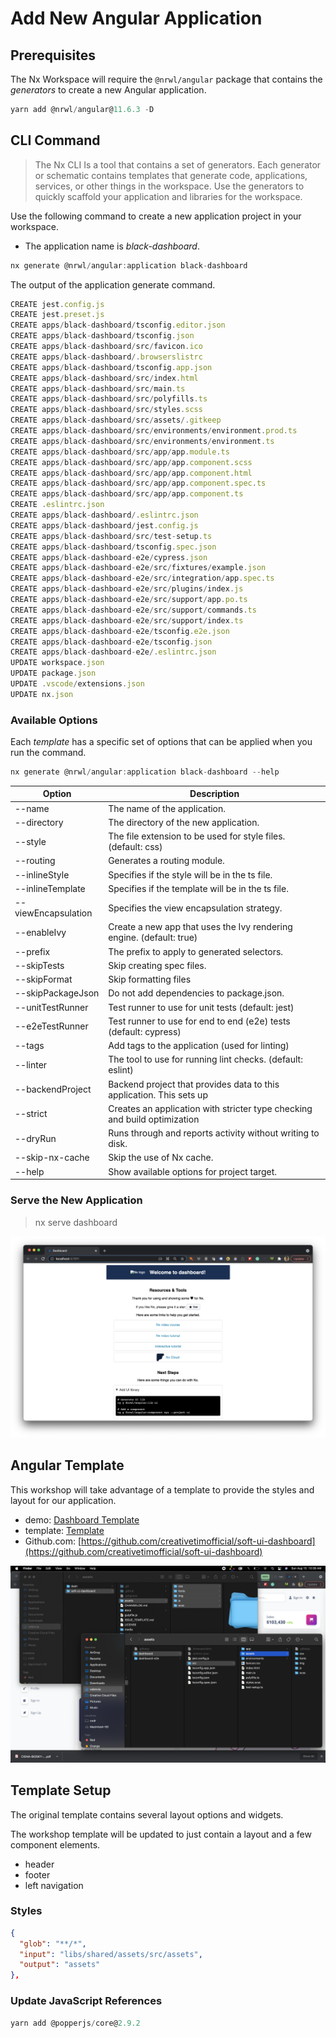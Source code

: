 # Add New Angular Application

## Prerequisites

The Nx Workspace will require the `@nrwl/angular` package that contains the *generators* to create a new Angular application. 

```ts
yarn add @nrwl/angular@11.6.3 -D
```

## CLI Command

> The Nx CLI Is a tool that contains a set of generators. Each generator or schematic contains templates that generate code, applications, services, or other things in the workspace. Use the generators to quickly scaffold your application and libraries for the workspace.

Use the following command to create a new application project in your workspace.

 - The application name is *black-dashboard*.

```ts
nx generate @nrwl/angular:application black-dashboard
```

The output of the application generate command.

```ts
CREATE jest.config.js
CREATE jest.preset.js
CREATE apps/black-dashboard/tsconfig.editor.json
CREATE apps/black-dashboard/tsconfig.json
CREATE apps/black-dashboard/src/favicon.ico
CREATE apps/black-dashboard/.browserslistrc
CREATE apps/black-dashboard/tsconfig.app.json
CREATE apps/black-dashboard/src/index.html
CREATE apps/black-dashboard/src/main.ts
CREATE apps/black-dashboard/src/polyfills.ts
CREATE apps/black-dashboard/src/styles.scss
CREATE apps/black-dashboard/src/assets/.gitkeep
CREATE apps/black-dashboard/src/environments/environment.prod.ts
CREATE apps/black-dashboard/src/environments/environment.ts
CREATE apps/black-dashboard/src/app/app.module.ts
CREATE apps/black-dashboard/src/app/app.component.scss
CREATE apps/black-dashboard/src/app/app.component.html
CREATE apps/black-dashboard/src/app/app.component.spec.ts
CREATE apps/black-dashboard/src/app/app.component.ts
CREATE .eslintrc.json
CREATE apps/black-dashboard/.eslintrc.json
CREATE apps/black-dashboard/jest.config.js
CREATE apps/black-dashboard/src/test-setup.ts
CREATE apps/black-dashboard/tsconfig.spec.json
CREATE apps/black-dashboard-e2e/cypress.json
CREATE apps/black-dashboard-e2e/src/fixtures/example.json
CREATE apps/black-dashboard-e2e/src/integration/app.spec.ts
CREATE apps/black-dashboard-e2e/src/plugins/index.js
CREATE apps/black-dashboard-e2e/src/support/app.po.ts
CREATE apps/black-dashboard-e2e/src/support/commands.ts
CREATE apps/black-dashboard-e2e/src/support/index.ts
CREATE apps/black-dashboard-e2e/tsconfig.e2e.json
CREATE apps/black-dashboard-e2e/tsconfig.json
CREATE apps/black-dashboard-e2e/.eslintrc.json
UPDATE workspace.json
UPDATE package.json
UPDATE .vscode/extensions.json
UPDATE nx.json
```

### Available Options

Each *template* has a specific set of options that can be applied when you run the command.

```ts
nx generate @nrwl/angular:application black-dashboard --help
```

| Option      | Description      |
|  ---  |  ---  |
  |--name                  |The name of the application.|
  |--directory             |The directory of the new application.|
  |--style                 |The file extension to be used for style files. (default: css)|
  |--routing               |Generates a routing module.|
  |--inlineStyle           |Specifies if the style will be in the ts file.|
  |--inlineTemplate        |Specifies if the template will be in the ts file.|
  |--viewEncapsulation     |Specifies the view encapsulation strategy.|
  |--enableIvy             |Create a new app that uses the Ivy rendering engine. (default: true)|
  |--prefix                |The prefix to apply to generated selectors.|
  |--skipTests             |Skip creating spec files.|
  |--skipFormat            |Skip formatting files|
  |--skipPackageJson       |Do not add dependencies to package.json.|
  |--unitTestRunner        |Test runner to use for unit tests (default: jest)|
  |--e2eTestRunner         |Test runner to use for end to end (e2e) tests (default: cypress)|
  |--tags                  |Add tags to the application (used for linting)|
  |--linter                |The tool to use for running lint checks. (default: eslint)|
  |--backendProject        |Backend project that provides data to this application. This sets up |proxy.config.json.|
  |--strict                |Creates an application with stricter type checking and build optimization |options.|
  |--dryRun                |Runs through and reports activity without writing to disk.|
  |--skip-nx-cache         |Skip the use of Nx cache.|
  |--help                  |Show available options for project target.|

### Serve the New Application 

> nx serve dashboard

![serve-new-app.png](resources/setup/serve-new-app.png)

## Angular Template

 This workshop will take advantage of a template to provide the styles and layout for our application.

- demo: [Dashboard Template](https://demos.creative-tim.com/soft-ui-dashboard-pro/pages/dashboards/default.html?_ga=2.216831702.1978166807.1628202168-1527944961.1625616027)
- template: [Template](https://www.creative-tim.com/product/soft-ui-dashboard)
- Github.com: [https://github.com/creativetimofficial/soft-ui-dashboard](https://github.com/creativetimofficial/soft-ui-dashboard)

![copy-assets](resources/setup/copy-assets.png)

## Template Setup

The original template contains several layout options and widgets.

<!-- FIXME: ADD TEMPLATE IMAGE HERE -->

 The workshop template will be updated to just contain a layout and a few component elements.

 - header
 - footer
 - left navigation

<!-- FIXME: ADD IMAGE OF LAYOUT -->

### Styles

```json
{
  "glob": "**/*",
  "input": "libs/shared/assets/src/assets",
  "output": "assets"
},
```

### Update JavaScript References

```ts
yarn add @popperjs/core@2.9.2
```